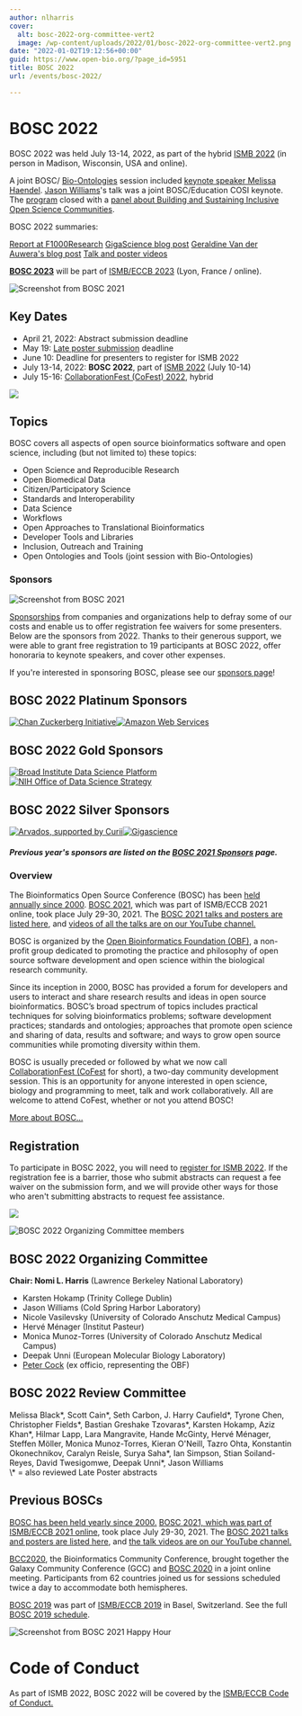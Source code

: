 ```yaml
---
author: nlharris
cover:
  alt: bosc-2022-org-committee-vert2
  image: /wp-content/uploads/2022/01/bosc-2022-org-committee-vert2.png
date: "2022-01-02T19:12:56+00:00"
guid: https://www.open-bio.org/?page_id=5951
title: BOSC 2022
url: /events/bosc-2022/

---
```

# BOSC 2022

BOSC 2022 was held July 13-14, 2022, as part of the hybrid [ISMB 2022](https://www.iscb.org/ismb2022) (in person in Madison, Wisconsin, USA and online).

A joint BOSC/ [Bio-Ontologies](https://www.bio-ontologies.org.uk/ismb-annual-meeting) session included [keynote speaker Melissa Haendel](/events/bosc-2022/bosc-2022-keynotes). [Jason Williams](/events/bosc-2022/bosc-2022-keynotes)'s talk was a joint BOSC/Education COSI keynote. The [program](/events/bosc-2022/bosc-2022-schedule/) closed with a [panel about Building and Sustaining Inclusive Open Science Communities](/events/bosc-2022/bosc-2022-panel/).

BOSC 2022 summaries:

[Report at F1000Research](https://f1000research.com/articles/11-1034/v1)
[GigaScience blog post](http://gigasciencejournal.com/blog/birthday-at-ismb2022/)
[Geraldine Van der Auwera's blog post](/2022/08/16/crowdsourced-highlights-from-bosc-2022/)
[Talk and poster videos](https://www.youtube.com/playlist?list=PLir-OOQiOhXYotvWZLnKd9rcNMb6r9tjf)

**[BOSC 2023](/events/bosc-2023/)** will be part of [ISMB/ECCB 2023](https://www.iscb.org/ismbeccb2023) (Lyon, France / online).

![Screenshot from BOSC 2021](/wp-content/uploads/2022/01/bosc-2021-closing-composite-bigger.png)

## Key Dates

- April 21, 2022: Abstract submission deadline
- May 19: [Late poster submission](/events/bosc-2022/submit/) deadline
- June 10: Deadline for presenters to register for ISMB 2022
- July 13-14, 2022: **BOSC 2022**, part of [ISMB 2022](https://www.iscb.org/ismb2022) (July 10-14)
- July 15-16: [CollaborationFest (CoFest) 2022](/events/bosc-2022/obf-bosc-collaborationfest/), hybrid

![](/wp-content/uploads/2022/01/Christie-and-Jason.png)

## Topics

BOSC covers all aspects of open source bioinformatics software and open science, including (but not limited to) these topics:

- Open Science and Reproducible Research
- Open Biomedical Data
- Citizen/Participatory Science
- Standards and Interoperability
- Data Science
- Workflows
- Open Approaches to Translational Bioinformatics
- Developer Tools and Libraries
- Inclusion, Outreach and Training
- Open Ontologies and Tools (joint session with Bio-Ontologies)

### Sponsors

![Screenshot from BOSC 2021](/wp-content/uploads/2022/01/Caitlin-McHugh-BoF-1.jpeg)

[Sponsorships](/events/bosc/sponsors/) from companies and organizations help to defray some of our costs and enable us to offer registration fee waivers for some presenters. Below are the sponsors from 2022. Thanks to their generous support, we were able to grant free registration to 19 participants at BOSC 2022, offer honoraria to keynote speakers, and cover other expenses.

If you're interested in sponsoring BOSC, please see our [sponsors page](/events/bosc/sponsors/)!

## BOSC 2022 Platinum Sponsors

[![Chan Zuckerberg Initiative](/wp-content/uploads/2021/06/CZI_Logotype_RGB.jpg)](https://chanzuckerberg.com/)[![Amazon Web Services](/wp-content/uploads/2021/05/AWS_logo_RGB.png)](http://aws.amazon.com)

## BOSC 2022 Gold Sponsors

[![Broad Institute Data Science Platform](/wp-content/uploads/2022/04/Broad-DSP-logo-1.png)](https://www.broadinstitute.org/data-sciences-platform)[![NIH Office of Data Science Strategy](/wp-content/uploads/2022/04/NIH-ODSS_Horizontal_1Color-653.jpg)](https://datascience.nih.gov/)

## BOSC 2022 Silver Sponsors

[![Arvados, supported by Curii](/wp-content/uploads/2022/05/ArvadosCurii.png)](https://arvados.org)[![Gigascience](/wp-content/uploads/2019/05/Gigascience.png)](https://academic.oup.com/gigascience)

##### Previous year's sponsors are listed on the [BOSC 2021 Sponsors](/events/bosc-2021/sponsors/) page.

### Overview

The Bioinformatics Open Source Conference (BOSC) has been [held annually since 2000](/events/bosc/about/). [BOSC 2021](/events/bosc-2021/), which was part of ISMB/ECCB 2021 online, took place July 29-30, 2021. The [BOSC 2021 talks and posters are listed here](/events/bosc-2021/bosc-2021-schedule/), and [videos of all the talks are on our YouTube channel.](https://www.youtube.com/playlist?list=PLir-OOQiOhXZ6jV_cld3Hp-C_0m4aCznk)

BOSC is organized by the [Open Bioinformatics Foundation (OBF)](/wiki/Main_Page), a non-profit group dedicated to promoting the practice and philosophy of open source software development and open science within the biological research community.

Since its inception in 2000, BOSC has provided a forum for developers and users to interact and share research results and ideas in open source bioinformatics. BOSC’s broad spectrum of topics includes practical techniques for solving bioinformatics problems; software development practices; standards and ontologies; approaches that promote open science and sharing of data, results and software; and ways to grow open source communities while promoting diversity within them.

BOSC is usually preceded or followed by what we now call [CollaborationFest (CoFest](/events/bosc/collaborationfest/) for short), a two-day community development session. This is an opportunity for anyone interested in open science, biology and programming to meet, talk and work collaboratively. All are welcome to attend CoFest, whether or not you attend BOSC!

[More about BOSC...](/events/bosc/about/)

## Registration

To participate in BOSC 2022, you will need to [register for ISMB 2022](https://www.iscb.org/ismb2022). If the registration fee is a barrier, those who submit abstracts can request a fee waiver on the submission form, and we will provide other ways for those who aren't submitting abstracts to request fee assistance.


![](/wp-content/uploads/2022/01/Moni-GemmaTuron-JeremyYang.png)

![BOSC 2022 Organizing Committee members](/wp-content/uploads/2022/01/bosc-2022-org-committee-vert2.png)

## BOSC 2022 Organizing Committee

**Chair: Nomi L. Harris** (Lawrence Berkeley National Laboratory)

- Karsten Hokamp (Trinity College Dublin)
- Jason Williams (Cold Spring Harbor Laboratory)
- Nicole Vasilevsky (University of Colorado Anschutz Medical Campus)
- Hervé Ménager (Institut Pasteur)
- Monica Munoz-Torres (University of Colorado Anschutz Medical Campus)
- Deepak Unni (European Molecular Biology Laboratory)
- [Peter Cock](http://www.scri.ac.uk/staff/petercock) (ex officio, representing the OBF)

## BOSC 2022 Review Committee

Melissa Black\*, Scott Cain\*, Seth Carbon, J. Harry Caufield\*, Tyrone Chen, Christopher Fields\*, Bastian Greshake Tzovaras\*, Karsten Hokamp, Aziz Khan\*, Hilmar Lapp, Lara Mangravite, Hande McGinty, Hervé Ménager, Steffen Möller, Monica Munoz-Torres, Kieran O'Neill, Tazro Ohta, Konstantin Okonechnikov, Caralyn Reisle, Surya Saha\*, Ian Simpson, Stian Soiland-Reyes, David Twesigomwe, Deepak Unni\*, Jason Williams  
\\* = also reviewed Late Poster abstracts

## Previous BOSCs

[BOSC has been held yearly since 2000.](/events/bosc/about#Past_BOSCs) [BOSC 2021, which was part of](/events/bosc-2021/) [ISMB/ECCB 2021 online](https://www.iscb.org/ismbeccb2021), took place July 29-30, 2021. The [BOSC 2021 talks and posters are listed here](/events/bosc-2021/bosc-2021-schedule/), and [the talk videos are on our YouTube channel.](https://www.youtube.com/playlist?list=PLir-OOQiOhXZ6jV_cld3Hp-C_0m4aCznk)

[BCC2020](https://bcc2020.github.io/), the Bioinformatics Community Conference, brought together the Galaxy Community Conference (GCC) and [BOSC 2020](/events/bosc/schedule/) in a joint online meeting. Participants from 62 countries joined us for sessions scheduled twice a day to accommodate both hemispheres.

[BOSC 2019](/events/bosc-2019/) was part of [ISMB/ECCB 2019](https://www.iscb.org/ismbeccb2019) in Basel, Switzerland. See the full [BOSC 2019 schedule](/events/bosc/schedule/).

![Screenshot from BOSC 2021 Happy Hour](/wp-content/uploads/2022/01/BOSC2021-happy-hour-28Jul-1.jpeg)

# Code of Conduct

As part of ISMB 2022, BOSC 2022 will be covered by the [ISMB/ECCB Code of Conduct.](https://www.iscb.org/iscb-policy-statements/iscb-code-of-ethics-and-professional-conduct)
